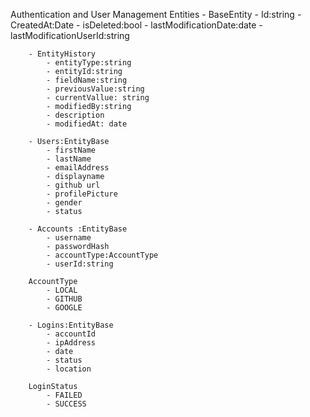 Authentication and User Management
    Entities
        - BaseEntity
            - Id:string
            - CreatedAt:Date
            - isDeleted:bool
            - lastModificationDate:date
            - lastModificationUserId:string

        - EntityHistory
            - entityType:string
            - entityId:string
            - fieldName:string
            - previousValue:string
            - currentVallue: string
            - modifiedBy:string
            - description
            - modifiedAt: date

        - Users:EntityBase
            - firstName
            - lastName
            - emailAddress
            - displayname
            - github url
            - profilePicture
            - gender
            - status

        - Accounts :EntityBase
            - username
            - passwordHash
            - accountType:AccountType
            - userId:string

        AccountType
            - LOCAL
            - GITHUB
            - GOOGLE    
            
        - Logins:EntityBase
            - accountId
            - ipAddress
            - date
            - status
            - location

        LoginStatus
            - FAILED
            - SUCCESS    

